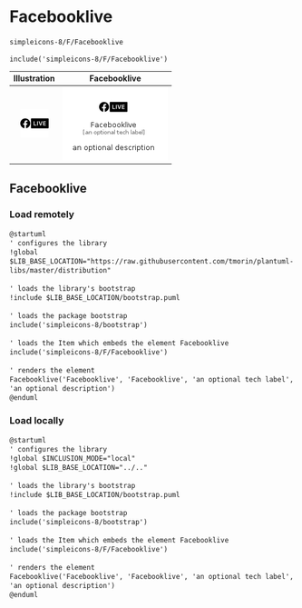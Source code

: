# Facebooklive


```text
simpleicons-8/F/Facebooklive
```

```text
include('simpleicons-8/F/Facebooklive')
```



| Illustration | Facebooklive |
| :---: | :---: |
| ![illustration for Illustration](../../simpleicons-8/F/Facebooklive.png) | ![illustration for Facebooklive](../../simpleicons-8/F/Facebooklive.Local.png) |




## Facebooklive

### Load remotely
```plantuml
@startuml
' configures the library
!global $LIB_BASE_LOCATION="https://raw.githubusercontent.com/tmorin/plantuml-libs/master/distribution"

' loads the library's bootstrap
!include $LIB_BASE_LOCATION/bootstrap.puml

' loads the package bootstrap
include('simpleicons-8/bootstrap')

' loads the Item which embeds the element Facebooklive
include('simpleicons-8/F/Facebooklive')

' renders the element
Facebooklive('Facebooklive', 'Facebooklive', 'an optional tech label', 'an optional description')
@enduml
```

### Load locally
```plantuml
@startuml
' configures the library
!global $INCLUSION_MODE="local"
!global $LIB_BASE_LOCATION="../.."

' loads the library's bootstrap
!include $LIB_BASE_LOCATION/bootstrap.puml

' loads the package bootstrap
include('simpleicons-8/bootstrap')

' loads the Item which embeds the element Facebooklive
include('simpleicons-8/F/Facebooklive')

' renders the element
Facebooklive('Facebooklive', 'Facebooklive', 'an optional tech label', 'an optional description')
@enduml
```

